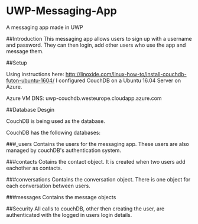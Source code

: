 # UWP-Messaging-App
A messaging app made in UWP

##Introduction
This messaging app allows users to sign up with a username and password. They can then login, add other users who use the app and message them.

##Setup

Using instructions here: http://linoxide.com/linux-how-to/install-couchdb-futon-ubuntu-1604/ 
I configured CouchDB on a Ubuntu 16.04 Server on Azure.

Azure VM DNS: uwp-couchdb.westeurope.cloudapp.azure.com

##Database Desgin

CouchDB is being used as the database.

CouchDB has the following databases:

###_users
Contains the users for the messaging app. These users are also managed by couchDB's authentication system.

###contacts
Cotains the contact object. It is created when two users add eachother as contacts.

###conversations
Contains the conversation object. There is one object for each conversation between users.

###messages
Contains the message objects

##Security
All calls to couchDB, other then creating the user, are authenticated with the logged in users login details.


